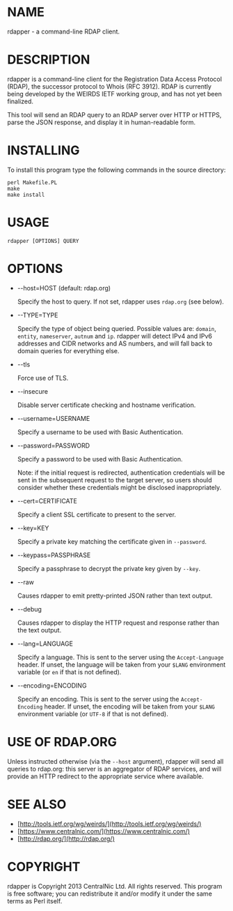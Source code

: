 # NAME

rdapper - a command-line RDAP client.

# DESCRIPTION

rdapper is a command-line client for the Registration Data Access Protocol
(RDAP), the successor protocol to Whois (RFC 3912). RDAP is currently being
developed by the WEIRDS IETF working group, and has not yet been finalized.

This tool will send an RDAP query to an RDAP server over HTTP or HTTPS, parse
the JSON response, and display it in human-readable form.

# INSTALLING

To install this program type the following commands in the source directory:

    perl Makefile.PL
    make
    make install

# USAGE

    rdapper [OPTIONS] QUERY

# OPTIONS

- \--host=HOST (default: rdap.org)

    Specify the host to query. If not set, rdapper uses `rdap.org` (see below).

- \--TYPE=TYPE

    Specify the type of object being queried. Possible values are: `domain`, 
    `entity`, `nameserver`, `autnum` and `ip`. rdapper will detect IPv4 and IPv6
    addresses and CIDR networks and AS numbers, and will fall back to domain queries
    for everything else.

- \--tls

    Force use of TLS.

- \--insecure

    Disable server certificate checking and hostname verification.

- \--username=USERNAME

    Specify a username to be used with Basic Authentication.

- \--password=PASSWORD

    Specify a password to be used with Basic Authentication.

    Note: if the initial request is redirected, authentication credentials will be
    sent in the subsequent request to the target server, so users should consider
    whether these credentials might be disclosed inappropriately.

- \--cert=CERTIFICATE

    Specify a client SSL certificate to present to the server.

- \--key=KEY

    Specify a private key matching the certificate given in `--password`.

- \--keypass=PASSPHRASE

    Specify a passphrase to decrypt the private key given by `--key`.

- \--raw

    Causes rdapper to emit pretty-printed JSON rather than text output.

- \--debug

    Causes rdapper to display the HTTP request and response rather than the text
    output.

- \--lang=LANGUAGE

    Specify a language. This is sent to the server using the `Accept-Language`
    header. If unset, the language will be taken from your `$LANG` environment
    variable (or `en` if that is not defined).

- \--encoding=ENCODING

    Specify an encoding. This is sent to the server using the `Accept-Encoding`
    header. If unset, the encoding will be taken from your `$LANG` environment
    variable (or `UTF-8` if that is not defined).

# USE OF RDAP.ORG

Unless instructed otherwise (via the `--host` argument), rdapper will send 
all queries to rdap.org: this server is an aggregator of RDAP services, and will
provide an HTTP redirect to the appropriate service where available.

# SEE ALSO

- [http://tools.ietf.org/wg/weirds/](http://tools.ietf.org/wg/weirds/)
- [https://www.centralnic.com/](https://www.centralnic.com/)
- [http://rdap.org/](http://rdap.org/)

# COPYRIGHT

rdapper is Copyright 2013 CentralNic Ltd. All rights reserved. This program is
free software; you can redistribute it and/or modify it under the same terms as
Perl itself.
